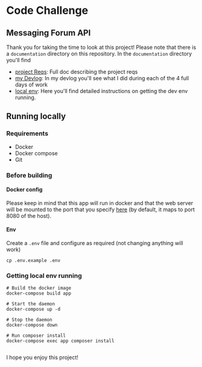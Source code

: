 # Code Challenge
## Messaging Forum API

Thank you for taking the time to look at this project! Please note that there
is a `documentation` directory on this repository. In the `documentation` directory
you'll find
* [project Reqs](./documentation/laravel-message-board-api.md): Full doc describing
  the project reqs
* [my Devlog](./documentation/devlog/log.md): In my devlog you'll see what I did during
  each of the 4 full days of work
* [local env](./documentation/deploy/local.md): Here you'll find detailed instructions
  on getting the dev env running.

## Running locally
### Requirements
* Docker
* Docker compose
* Git

### Before building
#### Docker config
Please keep in mind that this app will run in docker and that the web server will be
mounted to the port that you specify [here](https://github.com/bkRodrigo/story-forum/blob/main/docker-compose.yml#L39)
(by default, it maps to port 8080 of the host).

#### Env
Create a `.env` file and configure as required (not changing anything will work)
```
cp .env.example .env
```

### Getting local env running
```
# Build the docker image
docker-compose build app

# Start the daemon
docker-compose up -d

# Stop the daemon
docker-compose down

# Run composer install
docker-compose exec app composer install


```

  
I hope you enjoy this project!

